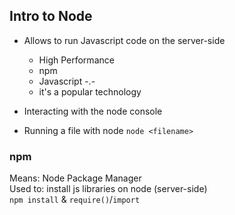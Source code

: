 ## Intro to Node

- Allows to run Javascript code on the server-side
    - High Performance
    - npm
    - Javascript \-.\-
    - it's a popular technology
    
- Interacting with the node console
- Running a file with node `node <filename>`

### npm
Means: Node Package Manager<br>
Used to: install js libraries on node (server-side)<br>
`npm install` & `require()`/`import`
